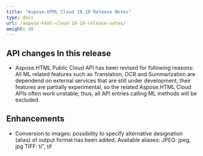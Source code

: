 ```yaml
---
title: "Aspose.HTML Cloud 19.10 Release Notes"
type: docs
url: /aspose-html-cloud-19-10-release-notes/
weight: 20
---
```


## **API changes In this release**
- Aspose.HTML Public Cloud API has been revised for following reasons: All ML related features such as Translation, OCR and Summarization are dependend on external services that are still under development, their features are partially experimental, so the related Aspose.HTML Cloud APIs often work unstable; thus, all API entries calling ML methods will be excluded. 
## **Enhancements**
- Conversion to images: possibility to specify alternative designation (alias) of output format has been added. Available aliases: JPEG: jpeg, jpg TIFF: ti", tif
